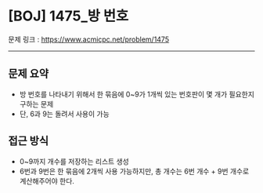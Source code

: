 # [BOJ] 1475_방 번호

문제 링크 : https://www.acmicpc.net/problem/1475

---------------------
## 문제 요약
  - 방 번호를 나타내기 위해서 한 묶음에 0~9가 1개씩 있는 번호판이 몇 개가 필요한지 구하는 문제
  - 단, 6과 9는 돌려서 사용이 가능

## 접근 방식
  - 0~9까지 개수를 저장하는 리스트 생성
  - 6번과 9번은 한 묶음에 2개씩 사용 가능하지만, 총 개수는 6번 개수 + 9번 개수로 계산해주어야 한다.
